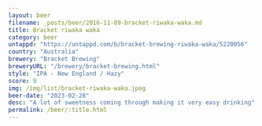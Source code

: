 ```yaml
---
layout: beer
filename: _posts/beer/2016-11-09-bracket-riwaka-waka.md
title: Bracket riwaka waka
category: beer
untappd: "https://untappd.com/b/bracket-brewing-riwaka-waka/5220056"
country: "Australia"
brewery: "Bracket Brewing"
breweryURL: "/brewery/bracket-brewing.html"
style: "IPA - New England / Hazy"
score: 9
img: /img/list/bracket-riwaka-waka.jpeg
beer-date: "2023-02-28"
desc: "A lot of sweetness coming through making it very easy drinking"
permalink: /beer/:title.html
---
```

